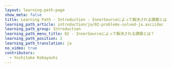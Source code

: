 ```yaml
---
layout: learning-path-page
show_meta: false
title: Learning Path - Introduction - InnerSourceによって解決される課題とは？
learning_path_article: introduction/ja/02-problems-solved-ja.asciidoc
learning_path_group: Introduction
learning_path_menu_title: 02 - InnerSourceによって解決される課題とは？
learning_path_position: 2
learning_path_translation: ja
no_video: true
contributors:
  - Yoshitake Kobayashi
---
```

<!--- This file autogenerated from https://github.com/InnerSourceCommons/InnerSourceLearningPath/blob/master/scripts/generate_learning_path_markdown.js -->